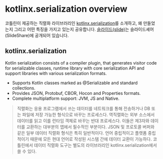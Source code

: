 # kotlinx.serialization overview

코틀린이 제공하는 직렬화 라이브러리인 [kotlinx.serialization](https://github.com/Kotlin/kotlinx.serialization)를 소개하고, 왜 만들었는지 그리고 어떤 특징을 가지고 있는지 공유합니다.  [슬라이드(slide)](https://www.slideshare.net/arawnkr/kotlinxserialization)는 슬라이드셰어(SlideShare)에 공개되어 있습니다.

## kotlinx.serialization

Kotlin serialization consists of a compiler plugin, that generates visitor code for serializable classes, runtime library with core serialization API and support libraries with various serialization formats.

* Supports Kotlin classes marked as @Serializable and standard collections.
* Provides JSON, Protobuf, CBOR, Hocon and Properties formats.
* Complete multiplatform support: JVM, JS and Native.

> 직렬화는 응용 프로그램에서 쓰는 데이터를 네트워크를 통해 전송하거나 DB 또는 파일에 저장 가능한 형식으로 바꾸는 프로세스다. 역직렬화는 외부 소스에서 데이터를 읽고 이를 런타임 객체로 바꾸는 반대 프로세스다. 이들은 제3자와 데이터를 교환하는 대부분의 앱에서 필수적인 부분이다. JSON 및 프로토콜 버퍼와 같은 일부 데이터 직렬화 형식은 특히 일반적이다. 언어 중립적이고 플랫폼 중립적이기 때문에 모든 현대 언어로 작성된 시스템 간에 데이터 교환이 가능하다. 코틀린에서 데이터 직렬화 도구는 별도의 라이브러리인 kotlinx.serialization에서 쓸 수 있다.
